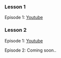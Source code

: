 ### Lesson 1
Episode 1: [Youtube](https://youtu.be/-6ljwnpd3yg)

### Lesson 2
Episode 1: [Youtube](https://youtu.be/-6ljwnpd3yg)

Episode 2: Coming soon..